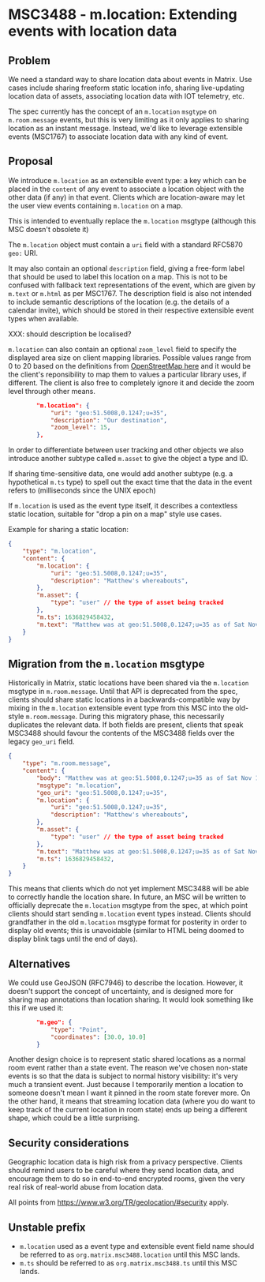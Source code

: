 # MSC3488 - m.location: Extending events with location data

## Problem

We need a standard way to share location data about events in Matrix. Use
cases include sharing freeform static location info, sharing live-updating
location data of assets, associating location data with IOT telemetry, etc.

The spec currently has the concept of an `m.location` `msgtype` on
`m.room.message` events, but this is very limiting as it only applies to
sharing location as an instant message.  Instead, we'd like to leverage
extensible events (MSC1767) to associate location data with any kind of
event.

## Proposal

We introduce `m.location` as an extensible event type: a key which can be
placed in the `content` of any event to associate a location object with the
other data (if any) in that event.  Clients which are location-aware may
let the user view events containing `m.location` on a map.

This is intended to eventually replace the `m.location` msgtype (although this
MSC doesn't obsolete it)

The `m.location` object must contain a `uri` field with a standard RFC5870 `geo:` URI.

It may also contain an optional `description` field, giving a
free-form label that should be used to label this location on a map. This is
not to be confused with fallback text representations of the event, which are
given by `m.text` or `m.html` as per MSC1767.  The description field is also
not intended to include semantic descriptions of the location (e.g. the
details of a calendar invite), which should be stored in their respective
extensible event types when available.

XXX: should description be localised?

`m.location` can also contain an optional `zoom_level` field to specify the 
displayed area size on client mapping libraries.
Possible values range from 0 to 20 based on the definitions from 
[OpenStreetMap here](https://wiki.openstreetmap.org/wiki/Zoom_levels) and it
would be the client's reponsibility to map them to values a particular library
uses, if different. The client is also free to completely ignore it and decide
the zoom level through other means.

```json
        "m.location": {
            "uri": "geo:51.5008,0.1247;u=35",
            "description": "Our destination",
            "zoom_level": 15,
        },
```

In order to differentiate between user tracking and other objects we also
introduce another subtype called `m.asset` to give the object a type and ID.

If sharing time-sensitive data, one would add another subtype (e.g. a
hypothetical `m.ts` type) to spell out the exact time that the data in the
event refers to (milliseconds since the UNIX epoch)

If `m.location` is used as the event type itself, it describes a contextless
static location, suitable for "drop a pin on a map" style use cases.

Example for sharing a static location:

```json
{
    "type": "m.location",
    "content": {
        "m.location": {
            "uri": "geo:51.5008,0.1247;u=35",
            "description": "Matthew's whereabouts",
        },
        "m.asset": {
            "type": "user" // the type of asset being tracked
        },
        "m.ts": 1636829458432,
        "m.text": "Matthew was at geo:51.5008,0.1247;u=35 as of Sat Nov 13 18:50:58 2021"
    }
}
```

## Migration from the `m.location` msgtype

Historically in Matrix, static locations have been shared via the `m.location`
msgtype in `m.room.message`. Until that API is deprecated from the spec,
clients should share static locations in a backwards-compatible way by mixing
in the `m.location` extensible event type from this MSC into the old-style
`m.room.message`.  During this migratory phase, this necessarily duplicates the
relevant data.  If both fields are present, clients that speak MSC3488 should
favour the contents of the MSC3488 fields over the legacy `geo_uri` field.

```json
{
    "type": "m.room.message",
    "content": {
        "body": "Matthew was at geo:51.5008,0.1247;u=35 as of Sat Nov 13 18:50:58 2021",
        "msgtype": "m.location",
        "geo_uri": "geo:51.5008,0.1247;u=35",
        "m.location": {
            "uri": "geo:51.5008,0.1247;u=35",
            "description": "Matthew's whereabouts",
        },
        "m.asset": {
            "type": "user" // the type of asset being tracked
        },
        "m.text": "Matthew was at geo:51.5008,0.1247;u=35 as of Sat Nov 13 18:50:58 2021",
        "m.ts": 1636829458432,
    }
}
```

This means that clients which do not yet implement MSC3488 will be able to
correctly handle the location share. In future, an MSC will be written to
officially deprecate the `m.location` msgtype from the spec, at which point
clients should start sending `m.location` event types instead.  Clients should
grandfather in the old `m.location` msgtype format for posterity in order to
display old events; this is unavoidable (similar to HTML being doomed to display
blink tags until the end of days).

## Alternatives

We could use GeoJSON (RFC7946) to describe the location.  However, it doesn't
support the concept of uncertainty, and is designed more for sharing map
annotations than location sharing. It would look something like this if we
used it:

```json
        "m.geo": {
            "type": "Point", 
            "coordinates": [30.0, 10.0]
        }
```

Another design choice is to represent static shared locations as a normal room
event rather than a state event.  The reason we've chosen non-state events is
so that the data is subject to normal history visibility: it's very much a
transient event. Just because I temporarily mention a location to someone
doesn't mean I want it pinned in the room state forever more.  On the other
hand, it means that streaming location data (where you do want to keep track
of the current location in room state) ends up being a different shape, which
could be a little surprising.

## Security considerations

Geographic location data is high risk from a privacy perspective.
Clients should remind users to be careful where they send location data,
and encourage them to do so in end-to-end encrypted rooms, given the
very real risk of real-world abuse from location data.

All points from https://www.w3.org/TR/geolocation/#security apply.

## Unstable prefix

 * `m.location` used as a event type and extensible event field name should be
referred to as `org.matrix.msc3488.location` until this MSC lands.
 * `m.ts` should be referred to as `org.matrix.msc3488.ts` until this MSC lands.